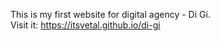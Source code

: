 This is my first website for digital agency - Di Gi. <br>
Visit it: https://itsvetal.github.io/di-gi
